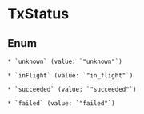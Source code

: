 
# TxStatus

## Enum


    * `unknown` (value: `"unknown"`)

    * `inFlight` (value: `"in_flight"`)

    * `succeeded` (value: `"succeeded"`)

    * `failed` (value: `"failed"`)



